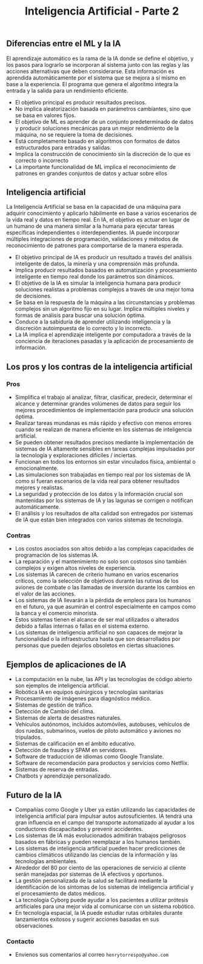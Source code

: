 ﻿---
title: Inteligencia Artificial - Parte 2
description: Explore esta guía de principiantes de Inteligencia Artificial y observe qué es, por qué es importante y cómo evoluciona. En esta segunda parte veremos las diferencias entre el aprendizaje de maquina e inteligencia artificial.
categories: Blog
comments: true
---

## Diferencias entre el ML y la IA


El aprendizaje automático es la rama de la IA donde se define el objetivo, y los pasos para lograrlo se incorporan al sistema junto con las reglas y las acciones alternativas que deben considerarse. Esta información es aprendida automáticamente por el sistema que se mejora a sí mismo en base a la experiencia. El programa que genera el algoritmo integra la entrada y la salida para un rendimiento eficiente.

 <ul>
  <li>El objetivo principal es producir resultados precisos.</li>
  <li>No implica aleatorización basada en parámetros cambiantes, sino que se basa en valores fijos.</li>
  <li>El objetivo de ML es aprender de un conjunto predeterminado de datos y producir soluciones mecánicas para un mejor rendimiento de la máquina, no se requiere la toma de decisiones.</li>
  <li>Está completamente basado en algoritmos con formatos de datos estructurados para entradas y salidas.</li>
  <li>Implica la construcción de conocimiento sin la discreción de lo que es correcto o incorrecto</li>
  <li>La importante funcionalidad de ML implica el reconocimiento de patrones en grandes conjuntos de datos y actuar sobre ellos</li>
</ul> 


## Inteligencia artificial

La Inteligencia Artificial se basa en la capacidad de una máquina para adquirir conocimiento y aplicarlo hábilmente en base a varios escenarios de la vida real y datos en tiempo real. En IA, el objetivo es actuar en lugar de un humano de una manera similar a la humana para ejecutar tareas específicas independientes o interdependientes. IA puede incorporar múltiples integraciones de programación, validaciones y métodos de reconocimiento de patrones para comportarse de la manera esperada.

<ul>
    <li>El objetivo principal de IA es producir un resultado a través del análisis inteligente de datos, la minería y una comprensión más profunda.</li>
    <li>Implica producir resultados basados en automatización y procesamiento inteligente en tiempo real donde los parámetros son dinámicos.</li>
    <li>El objetivo de la IA es simular la inteligencia humana para producir soluciones realistas a problemas complejos a través de una mejor toma de decisiones.</li>
    <li>Se basa en la respuesta de la máquina a las circunstancias y problemas complejos sin un algoritmo fijo en su lugar. Implica múltiples niveles y formas de análisis para buscar una solución óptima.</li>
    <li>Conduce a la sabiduría de aprender utilizando inteligencia y la discreción autoimpuesta de lo correcto y lo incorrecto.</li>
    <li>La IA implica el aprendizaje inteligente por computadora a través de la conciencia de iteraciones pasadas y la aplicación de procesamiento de información.</li>
</ul>




## Los pros y los contras de la inteligencia artificial

### Pros

<ul>
   <li>Simplifica el trabajo al analizar, filtrar, clasificar, predecir, determinar el alcance y determinar grandes volúmenes de datos para seguir los mejores procedimientos de implementación para producir una solución óptima.</li>
   <li>Realizar tareas mundanas es más rápido y efectivo con menos errores cuando se realizan de manera eficiente en los sistemas de inteligencia artificial.</li>
   <li>Se pueden obtener resultados precisos mediante la implementación de sistemas de IA altamente sensibles en tareas complejas impulsadas por la tecnología y exploraciones difíciles / inciertas.</li>
   <li>Funcionan en todos los entornos sin estar vinculados física, ambiental o emocionalmente.</li>
   <li>Las simulaciones son trabajadas en tiempo real por los sistemas de IA como si fueran escenarios de la vida real para obtener resultados mejores y realistas.</li>
   <li>La seguridad y protección de los datos y la información crucial son mantenidas por los sistemas de IA y las lagunas se corrigen o notifican automáticamente.</li>
   <li>El análisis y los resultados de alta calidad son entregados por sistemas de IA que están bien integrados con varios sistemas de tecnología.</li>
</ul>



### Contras

<ul>
    <li>Los costos asociados son altos debido a las complejas capacidades de programación de los sistemas IA.</li>
    <li>La reparación y el mantenimiento no solo son costosos sino también complejos y exigen altos niveles de experiencia.
</li>
    <li>Los sistemas IA carecen de criterio humano en varios escenarios críticos, como la selección de objetivos durante las rutinas de los aviones de combate o las llamadas de inversión durante los cambios en el valor de las acciones.</li>
    <li>Los sistemas de IA llevarán a la pérdida de empleos para los humanos en el futuro, ya que asumirán el control especialmente en campos como la banca y el comercio minorista.</li>
    <li> Estos sistemas tienen el alcance de ser mal utilizados o alterados debido a fallas internas o fallas en el sistema externo.</li>
    <li>Los sistemas de inteligencia artificial no son capaces de mejorar la funcionalidad o la infraestructura hasta que son desarrollados por personas que pueden dejarlos obsoletos en ciertas situaciones.</li>

</ul>


## Ejemplos de aplicaciones de IA

<ul>
    <li>La computación en la nube, las API y las tecnologías de código abierto son ejemplos de inteligencia artificial. </li>
    <li>Robótica IA en equipos quirúrgicos y tecnologías sanitarias</li>
    <li>Procesamiento de imágenes para diagnóstico médico.</li>
    <li>Sistemas de gestión de tráfico.</li>
    <li>Detección de Cambio del clima.</li>
    <li>Sistemas de alerta de desastres naturales.</li>
    <li>Vehículos autónomos, incluidos automóviles, autobuses, vehículos de dos ruedas, submarinos, vuelos de piloto automático y aviones no tripulados.</li>
    <li>Sistemas de calificación en el ámbito educativo.</li>
    <li>Detección de fraudes y SPAM en servidores.</li>
    <li>Software de traducción de idiomas como Google Translate.</li>
    <li>Software de recomendación para productos y servicios como Netflix.</li>
    <li>Sistemas de reserva de entradas.</li>
    <li>Chatbots y aprendizaje personalizado.</li>
</ul>


## Futuro de la IA

<ul>
    <li> Compañías como Google y Uber ya están utilizando las capacidades de inteligencia artificial para impulsar autos autosuficientes. IA tendrá una gran influencia en el campo del transporte automatizado al ayudar a los conductores discapacitados y prevenir accidentes.</li>
    <li>Los sistemas de IA más evolucionados admitirán trabajos peligrosos basados en fábricas y pueden reemplazar a los humanos también.</li>
    <li> Los sistemas de inteligencia artificial pueden hacer predicciones de cambios climáticos utilizando las ciencias de la información y las tecnologías ambientales.</li>
    <li>Alrededor del 80 por ciento de las operaciones de servicio al cliente serán manejadas por sistemas de IA efectivos y oportunos.</li>
    <li>La gestión personalizada de la salud se facilitará mediante la identificación de los síntomas de los sistemas de inteligencia artificial y el procesamiento de datos médicos.</li>
    <li>La tecnología Cyborg puede ayudar a los pacientes a utilizar prótesis artificiales para una mejor vida al comunicarse con un sistema robótico.</li>
    <li>En tecnología espacial, la IA puede estudiar rutas orbitales durante lanzamientos exitosos y sugerir acciones basadas en sus observaciones.</li>
</ul>



### Contacto

- Envienos sus comentarios al correo `henrytorrespo@yahoo.com`
